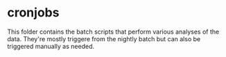 # cronjobs

This folder contains the batch scripts that perform various analyses of the data. They're mostly triggere
from the nightly batch but can also be triggered manually as needed. 